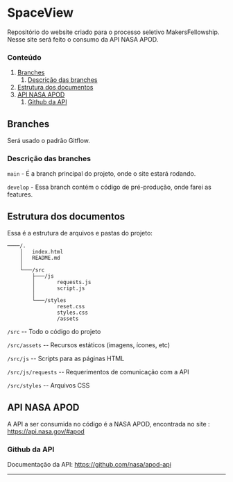 # SpaceView

Repositório do website criado para o processo seletivo MakersFellowship. Nesse site será feito o consumo da API NASA APOD.

### Conteúdo
1. [Branches](#branches)
    1. [Descrição das branches](#descriçao)
2. [Estrutura dos documentos](#estrutura)
3. [API NASA APOD](#api)
   1. [Github da API](#github)

## Branches

Será usado o padrão Gitflow.

### Descrição das branches <a name="descriçao"></a>

`main` - É a branch principal do projeto, onde o site estará rodando.

`develop` - Essa branch contém o código de pré-produção, onde farei as features.


## Estrutura dos documentos <a name="estrutura"></a>

Essa é a estrutura de arquivos e pastas do projeto:

```text
────/.
    │   index.html
    │   README.md
    │
    └───/src
        ├───/js
        │       requests.js
        │       script.js
        │
        └───/styles
                reset.css
                styles.css
                /assets
```

`/src` -- Todo o código  do projeto

`/src/assets` -- Recursos estáticos (imagens, ícones, etc)

`/src/js` -- Scripts para as páginas HTML

`/src/js/requests` -- Requerimentos de comunicação com a API

`/src/styles` -- Arquivos CSS


## API NASA APOD <a name="api"></a>

A API a ser consumida no código é a NASA APOD, encontrada no site : https://api.nasa.gov/#apod

### Github da API <a name="github"></a>
Documentação da API: https://github.com/nasa/apod-api

---

